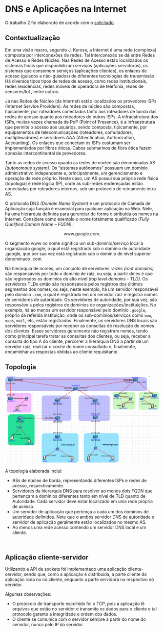 # DNS e Aplicações na Internet

O trabalho 2 foi elaborado de acordo com o [solicitado]().

## Contextualização

Em uma visão macro, segundo J. Kurose, a Internet é uma rede (complexa) composta por interconexões de
redes. Tal interconexão se dá entre Redes de Acesso e Redes Núcleo. Nas Redes de Acesso estão localizados
os sistemas finais que disponibilizam serviços (aplicações servidoras), os sistemas que consomem serviços
(aplicações clientes), os enlaces de acesso (guiados e não-guiados) de diferentes tecnologias de transmissão.
Há diversos tipos tipos de redes de acesso, como redes institucionais, redes residências, redes móveis de
operadora de telefonia, redes de sensores/IoT, entre outros.

Já nas Redes de Núcleo (da Internet) estão localizados os provedores ISPs (Internet Service Providers). As
redes de núcleo são compostas, tipicamente, por roteadores conectados tanto aos roteadores de borda das
redes de acesso quanto aos roteadores de outros ISPs. A infraestrutura dos ISPs, muitas vezes chamada de
PoP (Point of Presence), é a infraestrutura que permite o acesso aos usuários, sendo composta, tipicamente,
por equipamentos de telecomunicações (roteadores, comutadores, multiplexadores) e servidores AAA
(Athentication, Authorization, Accounting). Os enlaces que conectam os ISPs costumam ser implementados
por fibras óticas. Cabos submarinos de fibra ótica fazem conexão intercontinental de provedores.

Tanto as redes de acesso quanto as redes de núcleo são denominadas AS _(autonomous system)_. Os “sistemas
autônomos” possuem um domínio administrativo independente e, principalmente, um gerenciamento e
operação de rede próprio. Neste caso, um AS possui sua própria rede física (topologia) e rede lógica (IP),
onde as sub-redes endereçadas estão conectadas por roteadores internos, sob um protocolo de roteamento
intra-AS.

O protocolo DNS _(Domain Name System)_ é um protocolo de Camada de Aplicação cuja função é essencial para qualquer aplicação na Web. Nele, há uma hierarquia definida para gerenciar de forma distribuída os
nomes na Internet. Considere como exemplo o nome totalmente qualificado (_Fully Qualified Domain Name – FQDN)_:

<center>
www.google.com.
</center>

O segmento www no nome significa um sub-domínio/serviço local à organização google, o qual está
registrado sob o domínio de autoridade .google, que por sua vez está registrado sob o domínio de nível
superior denominado .com.

Na hierarquia de nomes, um conjunto de servidores raízes _(root domains)_ são responsáveis por todo o
domínio de raiz, ou seja, a partir deles é que são registrados os domínios de alto nível _(top level domains - TLD)_. Os servidores TLDs então são responsáveis pelos registros dos últimos segmentos dos nomes, ou seja,
neste exemplo, há um servidor responsável pelo domínio ```.com```, o qual é registrado em um servidor raiz e
registra nomes de servidores de autoridade. Os servidores de autoridade, por sua vez, são responsáveis pelos
registros de domínios de organizações/instituições. No exemplo, há ao menos um servidor responsável pelo
domínio ```.google```, próprio da referida instituição, onde os sub-domínios/serviços como ```www```, ```maps```, ```mail```, etc, estão registrados. Finalmente, os servidores DNS locais são servidores responsáveis por receber
as consultas de resolução de nomes dos clientes. Esses servidores geralmente não registram nomes, tendo
como principal tarefa tratar as consultas dos clientes, ou seja, receber a consulta do tipo A do cliente,
percorrer a hierarquia DNS a partir de um servidor raiz, realizar o _cache_ do nome consultado e, finalmente,
encaminhar as respostas obtidas ao cliente requisitante.

## Topologia 

![topologia](topologia.png)


A topologia elaborada inclui:

* ASs de núcleo de borda, representando diferentes ISPs e redes de acesso, respectivamente.
* Servidores da hierarquia DNS para resolver ao menos dois FQDN que pertençam a domínios
diferentes tanto em nível de TLD quanto de Autoridade. Cada servidor deve estar localizado em uma rede própria de acesso.
* Um servidor de aplicação que pertença a cada um dos domínios de autoridade definidos. Note que o ambos servidor DNS de autoridade e servidor de aplicação geralmente estão localizados no mesmo
AS.
* Ao menos uma rede acesso contendo um servidor DNS local e um cliente.

<br>

## Aplicação cliente-servidor
Utilizando a API de sockets foi implementado uma aplicação cliente-servidor, sendo que, como a aplicação é distribuída, a parte cliente da aplicação roda no nó cliente,
enquanto a parte servidora no respectivo nó servidor.

Algumas observações: 
* O protocolo de transporte escolhido foi o TCP, pois a aplicação lê arquivos que estão no servidor e transmite os dados para o cliente e tal protocolo garante a integridade e ordem dos dados. 
* O cliente se comunica com o servidor sempre a partir do nome do servidor, nunca pelo IP do servidor.


